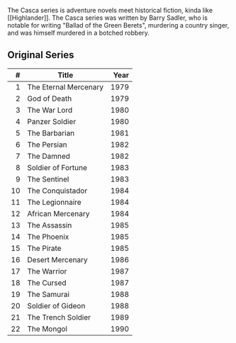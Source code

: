<!-- njnmdoc: title="Casca"  -->

The Casca series is adventure novels meet historical fiction, kinda like [[Highlander]].
The Casca series was written by Barry Sadler, who is notable for writing "Ballad of the Green Berets", murdering a country singer, and was himself murdered in a botched robbery.


## Original Series

| #  | Title                 | Year |
| -: | --------------------- | ---: |
| 1  | The Eternal Mercenary | 1979 |
| 2  | God of Death          | 1979 |
| 3  | The War Lord          | 1980 |
| 4  | Panzer Soldier        | 1980 |
| 5  | The Barbarian         | 1981 |
| 6  | The Persian           | 1982 |
| 7  | The Damned            | 1982 |
| 8  | Soldier of Fortune    | 1983 |
| 9  | The Sentinel          | 1983 |
| 10 | The Conquistador      | 1984 |
| 11 | The Legionnaire       | 1984 |
| 12 | African Mercenary     | 1984 |
| 13 | The Assassin          | 1985 |
| 14 | The Phoenix           | 1985 |
| 15 | The Pirate            | 1985 |
| 16 | Desert Mercenary      | 1986 |
| 17 | The Warrior           | 1987 |
| 18 | The Cursed            | 1987 |
| 19 | The Samurai           | 1988 |
| 20 | Soldier of Gideon     | 1988 |
| 21 | The Trench Soldier    | 1989 |
| 22 | The Mongol            | 1990 |



